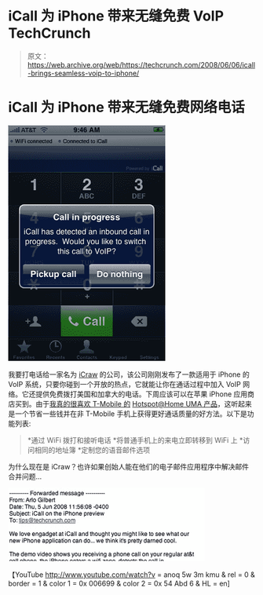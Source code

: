 # iCall 为 iPhone 带来无缝免费 VoIP TechCrunch

> 原文：<https://web.archive.org/web/https://techcrunch.com/2008/06/06/icall-brings-seamless-voip-to-iphone/>

# iCall 为 iPhone 带来无缝免费网络电话

[![](img/5d2da224e3be61b36cf585ca00e79877.png "iphone_voip_icall_1")](https://web.archive.org/web/20221006000610/https://beta.techcrunch.com/wp-content/uploads/2008/06/iphone_voip_icall_1.png)

我要打电话给一家名为 [iCraw](https://web.archive.org/web/20221006000610/http://www.icall.com/) 的公司，该公司刚刚发布了一款适用于 iPhone 的 VoIP 系统，只要你碰到一个开放的热点，它就能让你在通话过程中加入 VoIP 网络。它还提供免费拨打美国和加拿大的电话。下周应该可以在苹果 iPhone 应用商店买到。由于[我真的很喜欢 T-Mobile 的](https://web.archive.org/web/20221006000610/http://www.crunchgear.com/2008/06/02/productivity-on-the-road/) [Hotspot@Home UMA 产品](https://web.archive.org/web/20221006000610/http://www.t-mobile.com/)，这听起来是一个节省一些钱并在非 T-Mobile 手机上获得更好通话质量的好方法。以下是功能列表:

> *通过 WiFi 拨打和接听电话
> *将普通手机上的来电立即转移到 WiFi 上
> *访问相同的地址簿
> *定制您的语音邮件选项

为什么现在是 iCraw？也许如果创始人能在他们的电子邮件应用程序中解决邮件合并问题…

[![](img/ad8b91156a941af0bee97db7d88cd617.png "icall")](https://web.archive.org/web/20221006000610/https://beta.techcrunch.com/wp-content/uploads/2008/06/icall.jpg)

【YouTube http://www.youtube.com/watch?v = anoq 5w 3m kmu & rel = 0 & border = 1 & color 1 = 0x 006699 & color 2 = 0x 54 Abd 6 & HL = en]
